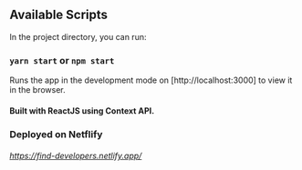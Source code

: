 ## Available Scripts

In the project directory, you can run:

### `yarn start` or `npm start`

Runs the app in the development mode on [http://localhost:3000] to view it in the browser.

#### Built with ReactJS using Context API.

### Deployed on Netflify
###### https://find-developers.netlify.app/
